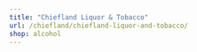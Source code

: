 ```yaml
---
title: "Chiefland Liquor & Tobacco"
url: /chiefland/chiefland-liquor-and-tobacco/
shop: alcohol
---
```

